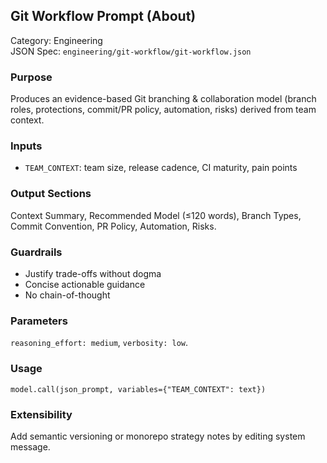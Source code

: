 ## Git Workflow Prompt (About)

Category: Engineering  
JSON Spec: `engineering/git-workflow/git-workflow.json`

### Purpose
Produces an evidence-based Git branching & collaboration model (branch roles, protections, commit/PR policy, automation, risks) derived from team context.

### Inputs
- `TEAM_CONTEXT`: team size, release cadence, CI maturity, pain points

### Output Sections
Context Summary, Recommended Model (≤120 words), Branch Types, Commit Convention, PR Policy, Automation, Risks.

### Guardrails
- Justify trade-offs without dogma
- Concise actionable guidance
- No chain-of-thought

### Parameters
`reasoning_effort: medium`, `verbosity: low`.

### Usage
```
model.call(json_prompt, variables={"TEAM_CONTEXT": text})
```

### Extensibility
Add semantic versioning or monorepo strategy notes by editing system message.